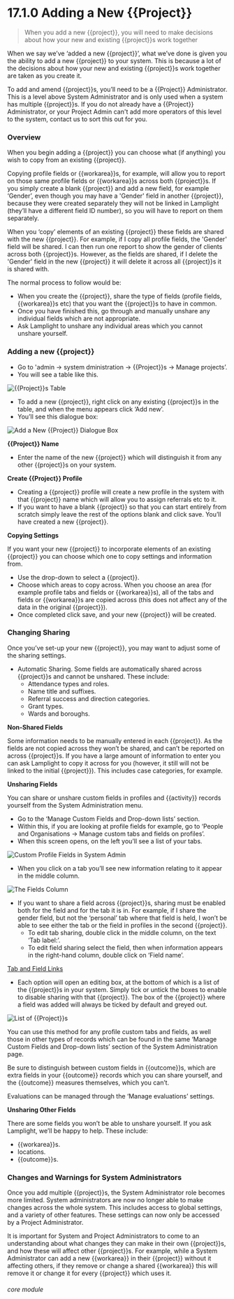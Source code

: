 # 17.1.0 Adding a New {{Project}}

> When you add a new {{project}}, you will need to make decisions about how your new and existing {{project}}s work together

When we say we’ve ‘added a new {{project}}’, what we’ve done is given you the ability to add a new {{project}} to your system. This is because a lot of the decisions about how your new and existing {{project}}s work together are taken as you create it.

To add and amend {{project}}s, you’ll need to be a {{Project}} Administrator. This is a level above System Administrator and is only used when a system has multiple {{project}}s. If you do not already have a {{Project}} Administrator, or your Project Admin can't add more operators of this level to the system, contact us to sort this out for you.

### Overview

When you begin adding a {{project}} you can choose what (if anything) you wish to copy from an existing {{project}}. 

Copying profile fields or {{workarea}}s, for example, will allow you to report on those same profile fields or {{workarea}}s across both {{project}}s. If you simply create a blank {{project}} and add a new field, for example ‘Gender’, even though you may have a 'Gender' field in another {{project}}, because they were created separately they will not be linked in Lamplight (they’ll have a different field ID number), so you will have to report on them separately.

When you ‘copy’ elements of an existing {{project}} these fields are shared with the new {{project}}. For example, if I copy all profile fields, the 'Gender' field will be shared. I can then run one report to show the gender of clients across both {{project}}s. However, as the fields are shared, if I delete the 'Gender' field in the new {{project}} it will delete it across all {{project}}s it is shared with.

The normal process to follow would be:

- When you create the {{project}}, share the type of fields (profile fields, {{workarea}}s etc) that you want the {{project}}s to have in common.
- Once you have finished this, go through and manually unshare any individual fields which are not appropriate.
- Ask Lamplight to unshare any individual areas which you cannot unshare yourself.


### Adding a new {{project}}

   - Go to 'admin -> system dministration -> {{Project}}s -> Manage projects’. 
   - You will see a table like this.
 	 
   ![{{Project}}s Table](17.1.0a.png)
   
   - To add a new {{project}}, right click on any existing {{project}}s in the table, and when the menu appears click ‘Add new’. 
   - You’ll see this dialogue box:
   
![Add a New {{Project}} Dialogue Box](17.1.0b.png)
 
**{{Project}} Name**

   - Enter the name of the new {{project}} which will distinguish it from any other {{project}}s on your system.  

**Create {{Project}} Profile**

   - Creating a {{project}} profile will create a new profile in the system with that {{project}} name which will allow you to assign referrals etc to it.
   - If you want to have a blank {{project}} so that you can start entirely from scratch simply leave the rest of the options blank and click save. You’ll have created a new {{project}}.
   
**Copying Settings**

   If you want your new {{project}} to incorporate elements of an existing {{project}} you can choose which one to copy settings and information from. 
   - Use the drop-down to select a {{project}}.
   - Choose which areas to copy across. When you choose an area (for example profile tabs and fields or {{workarea}}s), all of the tabs and fields or {{workarea}}s are copied across (this does not affect any of the data in the original {{project}}).
   - Once completed click save, and your new {{project}} will be created.
   
### Changing Sharing

Once you’ve set-up your new {{project}}, you may want to adjust some of the sharing settings.
   - Automatic Sharing. Some fields are automatically shared across {{project}}s and cannot be unshared. These include:
      - Attendance types and roles.
      - Name title and suffixes.
      - Referral success and direction categories.
      - Grant types.
      - Wards and boroughs.

**Non-Shared Fields**

   Some information needs to be manually entered in each {{project}}. As the fields are not copied across they won’t be shared, and can’t be reported on across {{project}}s. If you have a large amount of information to enter you can ask Lamplight to copy it across for you (however, it still will not be linked to the initial {{project}}). This includes case categories, for example.

**Unsharing Fields**

   You can share or unshare custom fields in profiles and {{activity}} records yourself from the System Administration menu.

   - Go to the ‘Manage Custom Fields and Drop-down lists’ section. 
   - Within this, if you are looking at profile fields for example, go to ‘People and Organisations -> Manage custom tabs and fields on profiles’. 
   - When this screen opens, on the left you’ll see a list of your tabs. 

   ![Custom Profile Fields in System Admin](17.1.0c.png)

   - When you click on a tab you’ll see new information relating to it appear in the middle column.
   
   ![The Fields Column](17.1.0d.png)
   
   - If you want to share a field across {{project}}s, sharing must be enabled both for the field and for the tab it is in. For example, if I share the gender field, but not the ‘personal’ tab where that field is held, I won’t be able to see either the tab or the field in profiles in the second {{project}}. 
      - To edit tab sharing, double click in the middle column, on the text ‘Tab label:’.
      - To edit field sharing select the field, then when information appears in the right-hand column, double click on ‘Field name’.
   
   [Tab and Field Links](17.1.0e.png)
   
   - Each option will open an editing box, at the bottom of which is a list of the {{project}}s in your system. Simply tick or untick the boxes to enable to disable sharing with that {{project}}. The box of the {{project}} where a field was added will always be ticked by default and greyed out. 
   
   ![List of {{Project}}s](17.1.0f.png)
 
You can use this method for any profile custom tabs and fields, as well those in other types of records which can be found in the same ‘Manage Custom Fields and Drop-down lists’ section of the System Administration page.   

Be sure to distinguish between custom fields in {{outcome}}s, which are extra fields in your {{outcome}} records which you can share yourself, and the {{outcome}} measures themselves, which you can’t.  

Evaluations can be managed through the ‘Manage evaluations’ settings.  

**Unsharing Other Fields**

   There are some fields you won’t be able to unshare yourself. If you ask Lamplight, we’ll be happy to help. These include:
   - {{workarea}}s.
   - locations.
   - {{outcome}}s.
   
### Changes and Warnings for System Administrators

   Once you add multiple {{project}}s, the System Administrator role becomes more limited. System administrators are now no longer able to make changes across the whole system. This includes access to global settings, and a variety of other features. These settings can now only be accessed by a Project Administrator.
   
   It is important for System and Project Administrators to come to an understanding about what changes they can make in their own {{project}}s, and how these will affect other {{project}}s. For example, while a System Administrator can add a new {{workarea}} in their {{project}} without it affecting others, if they remove or change a shared {{workarea}} this will remove it or change it for every {{project}} which uses it.

###### core module
